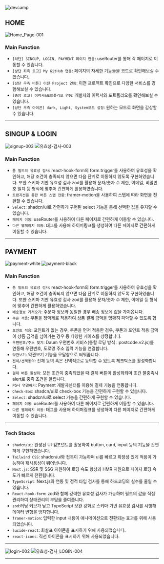 ![devcamp](https://github.com/webcreastory/dev-camp-2/assets/137463073/604300ec-9263-4cca-bea4-ccb85aadf5cd)

## HOME

![Home_Page-001](https://github.com/webcreastory/dev-camp-2/assets/137463073/86df0515-8ccf-4bfd-81f0-78601c37fe72)

### Main Function

-   `[하단] SINGUP, LOGIN, PAYMENT 페이지 연동`: useRouter를 통해 각 페이지로 이동할 수 있습니다.
-   `[상단 좌측 로고] My GitHub 연동`: 페이지의 자세한 기능들을 코드로 확인해보실 수 있습니다.
-   `[상단 우측 버튼] 이전 Project 연동`: 이전 프로젝트 확인으로 다양한 서비스를 경험해보실 수 있습니다.
-   `[중앙 로고] 이력서&포트폴리오 연동`: 개발자의 이력서와 포트폴리오를 확인해보실 수 있습니다.
-   `[상단 우측 아이콘] dark, Light, System모드 설정`: 원하는 모드로 화면을 감상할 수 있습니다.

---

## SINGUP & LOGIN

![signup-003](https://github.com/webcreastory/dev-camp-2/assets/137463073/14922d9e-910f-4808-934d-c8d6c562356f)
![유효성-검사-003](https://github.com/webcreastory/dev-camp-2/assets/137463073/1e5a25cf-b9fc-4357-ad23-10e4dd15a0fc)

### Main Function

-   `폼 필드의 유효성 검사`: react-hook-form의 form.trigger를 사용하여 유효성을 확인하고, 해당 조건이 충족되지 않으면 다음 단계로 이동하지 않도록 구현하였습니다. 또한 스키마 기반 유효성 검사 zod를 활용해 문자/숫자 수 제한, 이메일, 비밀번호 일치 등 형식에 맞추어 간편하게 활용하였습니다.
-   `트랜지션을 통한 버튼 스텝 전환`: framer-motion을 사용하여 스텝에 따라 화면을 전환할 수 있습니다.
-   `Select`: shadcn/ui로 간편하게 구현된 select 기능을 통해 선택한 값을 유지할 수 있습니다.
-   `페이지 이동`: useRouter를 사용하여 다른 페이지로 간편하게 이동할 수 있습니다.
-   `다른 웹페이지 이동`: <a> 태그를 사용해 하이퍼링크를 생성하여 다른 페이지로 간편하게 이동할 수 있습니다.

---

## PAYMENT

![payment-white](https://github.com/webcreastory/dev-camp-2/assets/137463073/6a44ab97-a3e4-4ef9-aa8b-dc910cd1cc1a)
![payment-black](https://github.com/webcreastory/dev-camp-2/assets/137463073/9e09918e-3502-417e-b20f-203f74983c22)

### Main Function

-   `폼 필드의 유효성 검사`: react-hook-form의 form.trigger를 사용하여 유효성을 확인하고, 해당 조건이 충족되지 않으면 다음 단계로 이동하지 않도록 구현하였습니다. 또한 스키마 기반 유효성 검사 zod를 활용해 문자/숫자 수 제한, 이메일 등 형식에 맞추어 간편하게 활용하였습니다.
-   `배송정보 가져오기`: 주문자 정보와 동일한 경우 배송 정보에 값을 가져옵니다.
-   `쿠폰 적용`: 쿠폰을 정액제로 적용하여 상품 결제 금액을 명확히 파악할 수 있도록 합니다. 
-   `포인트 적용`: 포인트가 없는 경우, 쿠폰을 먼저 적용한 경우, 쿠폰과 포인트 적용 금액이 상품 금액을 넘어가는 경우 등 다양한 케이스를 상정합니다. 
-   `우편번호/주소 찾기`: Daum 우편번호 서비스(통합 로딩 방식 : postcode.v2.js)를 연동해 우편번호, 도로명 주소 입력 기능을 연결합니다.
-   `약관보기`: 약관보기 기능을 모달창으로 띄워줍니다.
-   `전체/선택동의`: 전체 동의 혹은 선택적으로 동의할 수 있도록 체크박스를 활성화합니다.
-   `결제 버튼 활성화`: 모든 조건이 충족되었을 때 결제 버튼이 활성화되며 조건 불충족시 alert로 충족 조건을 알립니다.
-   `PG사 연결하기`: Payment 개발자센터를 이용해 결제 기능을 연동합니다.
-   `Check-Box`: shadcn/ui로 check-box 기능을 간편하게 구현할 수 있습니다.
-   `Select`: shadcn/ui로 select 기능을 간편하게 구현할 수 있습니다.
-   `페이지 이동`: useRouter를 사용하여 다른 페이지로 간편하게 이동할 수 있습니다.
-   `다른 웹페이지 이동`: <a> 태그를 사용해 하이퍼링크를 생성하여 다른 페이지로 간편하게 이동할 수 있습니다.

---

### Tech Stacks

-   `shadcn/ui`: 완성된 UI 컴포넌트를 활용하여 button, card, input 등의 기능을 간편하게 구현하였습니다.
-   `Tailwind CSS`: shadcn/ui와 접목이 가능하며 ui를 빠르고 확장성 있게 적용이 가능하며 재사용성이 뛰어납니다.
-   `Next.js`: SSR 및 SSG 지원하여 로딩 속도 향상과 HMR 지원으로 페이지 로딩 속도가 빠르게 전환됩니다.
-   `TypeScript`: Next.js와 연동 및 정적 타입 검사를 통해 하드코딩의 실수를 줄일 수 있습니다.
-   `React-hook-form`: zod와 함께 강력한 유효성 검사가 가능하며 필드의 값을 직접 관리하여 상태관리의 부담을 줄여줍니다.
-   `zod`:러닝 커브가 낮고 TypeScript 보완 강화로 스키마 기반 유효성 검사를 시행해 데이터 변형을 방지합니다.
-   `framer-motion`: 입력한 input 내용이 애니메이션으로 전환되는 효과를 위해 사용되었습니다.
-   `lucide-react`: 화살표 아이콘을 표시하기 위해 사용되었습니다.
-   `react-icons`: 직선 아이콘을 표시하기 위해 사용되었습니다.

---

![login-002](https://github.com/webcreastory/dev-camp-2/assets/137463073/67df3970-5a30-4f0d-a76b-8e33d5688afa)
![유효성-검사_LOGIN-004](https://github.com/webcreastory/dev-camp-2/assets/137463073/2e38381f-da21-4e2d-9d8c-070e6f894ef9)

---